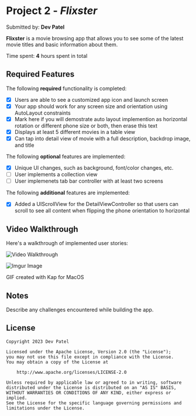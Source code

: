 # Project 2 - *Flixster*

Submitted by: **Dev Patel**

**Flixster** is a movie browsing app that allows you to see some of the latest movie titles and basic information about them.

Time spent: **4** hours spent in total

## Required Features

The following **required** functionality is completed:

- [x] Users are able to see a customized app icon and launch screen
- [x] Your app should work for any screen size and orientation using AutoLayout constraints
- [x] Mark here if you will demostrate auto layout implemention as horizontal rotation or different phone size or both, then erase this text
- [x] Displays at least 5 different movies in a table view
- [x] Can tap into detail view of movie with a full description, backdrop image, and title
 
The following **optional** features are implemented:

- [x] Unique UI changes, such as background, font/color changes, etc.
- [ ] User implements a collection view
- [ ] User implemenets tab bar controller with at least two screens

The following **additional** features are implemented:

- [x] Added a UIScrollView for the DetailViewController so that users can scroll to see all content when flipping the phone orientation to horizontal

## Video Walkthrough

Here's a walkthrough of implemented user stories:

<img src='https://imgur.com/a/LKL0ZC0' title='Video Walkthrough' width='' alt='Video Walkthrough' />

![Imgur Image](https://imgur.com/a/LKL0ZC0)


<!-- Replace this with whatever GIF tool you used! -->
GIF created with Kap for MacOS  

## Notes

Describe any challenges encountered while building the app.

## License

    Copyright 2023 Dev Patel

    Licensed under the Apache License, Version 2.0 (the "License");
    you may not use this file except in compliance with the License.
    You may obtain a copy of the License at

        http://www.apache.org/licenses/LICENSE-2.0

    Unless required by applicable law or agreed to in writing, software
    distributed under the License is distributed on an "AS IS" BASIS,
    WITHOUT WARRANTIES OR CONDITIONS OF ANY KIND, either express or implied.
    See the License for the specific language governing permissions and
    limitations under the License.
